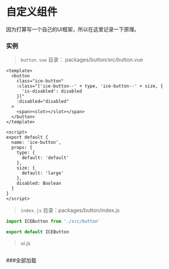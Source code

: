 # 自定义组件

因为打算写一个自己的UI框架，所以在这里记录一下原理。

### 实例

> `button.vue` 目录： packages/button/src/button.vue

```vue
<template>
  <button
    class="ice-button"
    :class="['ice-button--' + type, 'ice-button--' + size, {
      'is-disabled': disabled
    }]"
    :disabled="disabled"
  >
    <span><slot></slot></span>
  </button>
</template>

<script>
export default {
  name: 'ice-button',
  props: {
    type: {
      default: 'default'
    },
    size: {
      default: 'large'
    },
    disabled: Boolean
  }
}
</script>
```

> `index.js` 目录：packages/button/index.js

```js
import ICEButton from './src/button'

export default ICEButton

```

> ui.js

```js
```

###全部加载













